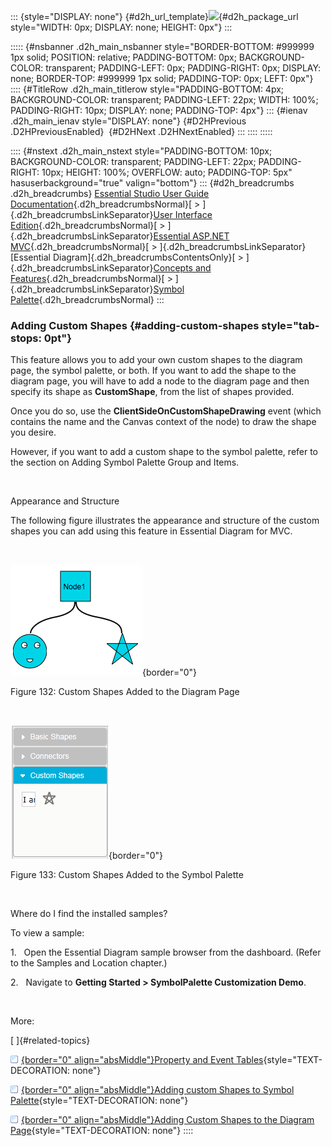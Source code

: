 ::: {style="DISPLAY: none"}
[](ms-xhelp:///?Id=d2h_url_template){#d2h_url_template}![](!package_url!){#d2h_package_url style="WIDTH: 0px; DISPLAY: none; HEIGHT: 0px"}
:::

::::: {#nsbanner .d2h_main_nsbanner style="BORDER-BOTTOM: #999999 1px solid; POSITION: relative; PADDING-BOTTOM: 0px; BACKGROUND-COLOR: transparent; PADDING-LEFT: 0px; PADDING-RIGHT: 0px; DISPLAY: none; BORDER-TOP: #999999 1px solid; PADDING-TOP: 0px; LEFT: 0px"}
:::: {#TitleRow .d2h_main_titlerow style="PADDING-BOTTOM: 4px; BACKGROUND-COLOR: transparent; PADDING-LEFT: 22px; WIDTH: 100%; PADDING-RIGHT: 10px; DISPLAY: none; PADDING-TOP: 4px"}
::: {#ienav .d2h_main_ienav style="DISPLAY: none"}
[](ms-xhelp:///?Id=d35582c2-b0de-422c-8731-b778356bdce9){#D2HPrevious .D2HPreviousEnabled}  [](ms-xhelp:///?Id=1140b4de-2ff1-47d7-9a92-56e94541e0bb){#D2HNext .D2HNextEnabled}
:::
::::
:::::

:::: {#nstext .d2h_main_nstext style="PADDING-BOTTOM: 10px; BACKGROUND-COLOR: transparent; PADDING-LEFT: 22px; PADDING-RIGHT: 10px; HEIGHT: 100%; OVERFLOW: auto; PADDING-TOP: 5px" hasuserbackground="true" valign="bottom"}
::: {#d2h_breadcrumbs .d2h_breadcrumbs}
[Essential Studio User Guide Documentation](ms-xhelp:///?Id=12457748-09e3-4d74-a240-8e049cedf030){.d2h_breadcrumbsNormal}[ \> ]{.d2h_breadcrumbsLinkSeparator}[User Interface Edition](ms-xhelp:///?Id=c29296b7-531c-413b-a0ec-488ca1f7f669){.d2h_breadcrumbsNormal}[ \> ]{.d2h_breadcrumbsLinkSeparator}[Essential ASP.NET MVC](ms-xhelp:///?Id=4b14e7d1-65c4-4f67-b1aa-2c37709905a5){.d2h_breadcrumbsNormal}[ \> ]{.d2h_breadcrumbsLinkSeparator}[Essential Diagram]{.d2h_breadcrumbsContentsOnly}[ \> ]{.d2h_breadcrumbsLinkSeparator}[Concepts and Features](ms-xhelp:///?Id=04839cdf-94fc-4d24-9f6b-119fdbd7bbfb){.d2h_breadcrumbsNormal}[ \> ]{.d2h_breadcrumbsLinkSeparator}[Symbol Palette](ms-xhelp:///?Id=186ffc32-1736-4824-b89a-7f0ff3e22717){.d2h_breadcrumbsNormal}
:::

### Adding Custom Shapes {#adding-custom-shapes style="tab-stops: 0pt"}

This feature allows you to add your own custom shapes to the diagram page, the symbol palette, or both. If you want to add the shape to the diagram page, you will have to add a node to the diagram page and then specify its shape as **CustomShape**, from the list of shapes provided.

Once you do so, use the **ClientSideOnCustomShapeDrawing** event (which contains the name and the Canvas context of the node) to draw the shape you desire.

However, if you want to add a custom shape to the symbol palette, refer to the section on Adding Symbol Palette Group and Items.

 

Appearance and Structure

The following figure illustrates the appearance and structure of the custom shapes you can add using this feature in Essential Diagram for MVC.

 

![Description: C:\\Users\\maithiliyk\\Desktop\\Capture.PNG](ImagesExt/image70_135.png){border="0"}

Figure 132: Custom Shapes Added to the Diagram Page

 

![Description: C:\\Users\\maithiliyk\\Desktop\\Capture.PNG](ImagesExt/image70_136.png){border="0"}

Figure 133: Custom Shapes Added to the Symbol Palette

 

Where do I find the installed samples?

To view a sample:

1.   Open the Essential Diagram sample browser from the dashboard. (Refer to the Samples and Location chapter.)

2.   Navigate to **Getting Started \> SymbolPalette Customization Demo**.

 

More:

[ ]{#related-topics}

[![](button.gif){border="0" align="absMiddle"}Property and Event Tables](ms-xhelp:///?Id=1edc08f6-3093-453b-966a-8f7854158191){style="TEXT-DECORATION: none"}

[![](button.gif){border="0" align="absMiddle"}Adding custom Shapes to Symbol Palette](ms-xhelp:///?Id=916b4cc0-a58b-4453-be67-567a83f2c6b4){style="TEXT-DECORATION: none"}

[![](button.gif){border="0" align="absMiddle"}Adding Custom Shapes to the Diagram Page](ms-xhelp:///?Id=aa253494-b233-4567-a98f-ea5053c4d660){style="TEXT-DECORATION: none"}
::::
